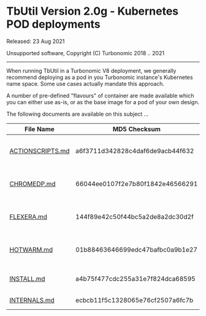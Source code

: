 # TbUtil Version 2.0g - Kubernetes POD deployments

Released: 23 Aug 2021

Unsupported software, Copyright (C) Turbonomic 2018 .. 2021

---

When running TbUtil in a Turbonomic V8 deployment, we generally recommend deploying as a pod in you Turbonomic instance's Kubernetes name space. Some use cases actually mandate this approach.

A number of pre-defined "flavours" of container are made available which you can either use as-is, or as the base image for a pod of your own design.

The following documents are available on this subject ...

| File Name | MD5 Checksum | Notes |
| --------- | ------------ | ----- |
| [ACTIONSCRIPTS.md](../docs/K8S/ACTIONSCRIPTS.md) | a6f3711d342828c4daf6de9acb44f632 | TBUtil Action Scripts Pod |
| [CHROMEDP.md](../docs/K8S/CHROMEDP.md) | 66044ee0107f2e7b80f1842e46566291 | TBUtil ChromeDP integration pod. |
| [FLEXERA.md](../docs/K8S/FLEXERA.md) | 144f89e42c50f44bc5a2de8a2dc30d2f | TBUtil Flexera intergration Pod |
| [HOTWARM.md](../docs/K8S/HOTWARM.md) | 01b88463646699edc47bafbc0a9b1e27 | TBUtil Hot/Warm Standby Pod |
| [INSTALL.md](../docs/K8S/INSTALL.md) | a4b75f477cdc255a31e7f824dca68595 | Installing TBUtil PODs |
| [INTERNALS.md](../docs/K8S/INTERNALS.md) | ecbcb11f5c1328065e76cf2507a6fc7b | TBUtil POD Internals. |
